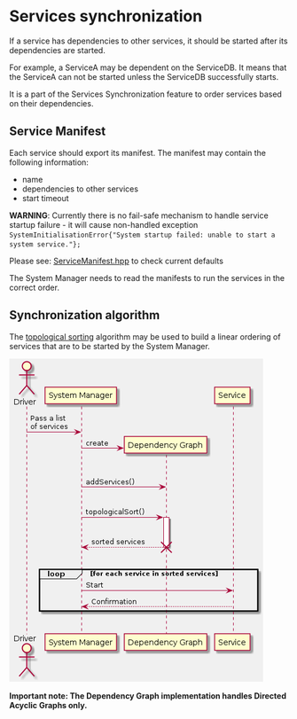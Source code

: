 # Services synchronization

If a service has dependencies to other services, it should be started after its dependencies are started.

For example, a ServiceA may be dependent on the ServiceDB. It means that the ServiceA can not be started unless the ServiceDB successfully starts.

It is a part of the Services Synchronization feature to order services based on their dependencies.

## Service Manifest

Each service should export its manifest. The manifest may contain the following information:
- name
- dependencies to other services
- start timeout

**WARNING**: Currently there is no fail-safe mechanism to handle service startup failure - it will cause non-handled exception `SystemInitialisationError{"System startup failed: unable to start a system service."};`

Please see: [ServiceManifest.hpp](../../Service/include/Service/ServiceManifest.hpp) to check current defaults

The System Manager needs to read the manifests to run the services in the correct order.

## Synchronization algorithm

The [topological sorting](https://en.wikipedia.org/wiki/Topological_sorting) algorithm may be used to build a linear ordering of services that are to be started by the System Manager.

![](./services_synchronization.png)

**Important note: The Dependency Graph implementation handles Directed Acyclic Graphs only.**
